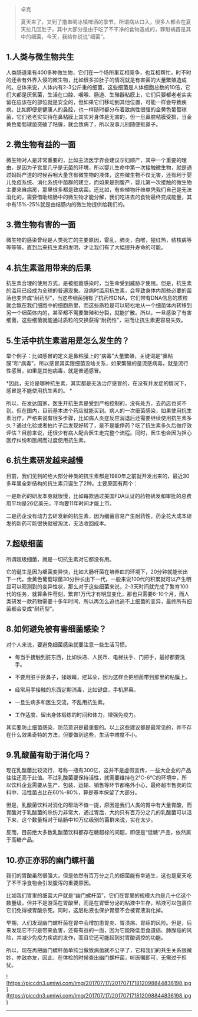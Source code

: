 > 卓克
> 
> 夏天来了，又到了撸串喝冰镇啤酒的季节。所谓病从口入，很多人都会在夏天拉几回肚子，其中大部分是由于吃了不干净的食物造成的，罪魁祸首是其中的细菌，今天，我给你说说“细菌”。

## 1.人类与微生物共生

人类肠道里有400多种微生物，它们在一个场所里互相竞争，也互相帮忙，时不时的还会有外界入侵的微生物，比如很多拉肚子的情况就是有害菌的大量繁殖造成的。总体来说，人体内有2-3公斤重的细菌，这些细菌是人体细胞总数的10倍，它们大都是厌氧菌，生活在口腔、咽喉、肠道、生殖器粘膜上，它们只要都老老实实留在应该在的部位就是安全的，但如果它们移动到其他位置，可能一样会导致疾病。比如即便是健康人的鼻腔，也一样随时都分布着致病性很强的金黄色葡萄球菌，它们老老实实待在鼻粘膜上其实对身体是无害的，但一旦鼻腔粘膜受损，当金黄色葡萄球菌突破了粘膜，就会致病了，所以没事儿别随便抠鼻子。

## 2.微生物有益的一面

微生物对人是非常重要的，比如主流医学界会建议孕妇顺产，其中一个重要的理由，是因为子宫里几乎是无菌的环境，所以婴儿生命中第一次接触微生物，就是通过妈妈产道的时候吞咽大量含有微生物的液体，这些微生物不仅无害，还有利于婴儿免疫系统、消化系统中菌群的建立，而如果是剖腹产，婴儿第一次接触的微生物主要来自病房，那里很多都是致病菌。还比如，有些植物纤维单凭我们自己是无法消化的，需要借助结肠中的微生物才能分解，我们吃进去的食物最终变成能量，其中有15%-25%就是由结肠内的微生物提供给我们的。

## 3.微生物有害的一面

微生物的感染曾经是人类死亡的主要原因，霍乱，肺炎，白喉，猩红热，结核病等等等等。直到后来抗生素的发明，才让我们有了大幅提升寿命的可能。

## 4.抗生素滥用带来的后果

抗生素合理的使用方式，是被细菌感染时，当生命受到威胁才使用。但是，抗生素的滥用已经成为全球的普遍现象。没病时滥用抗生素，会导致身体内那些必要的菌落也变异成“耐药型”，当这些细菌拥有了抗药性DNA，它们带有DNA信息的质粒就会飘在我们细胞中的细胞质里，而这些质粒是可以轻松地从一个细菌体内转移到另一个细菌体内的，甚至都不需要繁殖和分裂，就能扩散。所以，一旦感染了有害细菌，这些细菌就能通过质粒的交换获得“耐药性”，进而让抗生素更容易失效。

## 5.生活中抗生素滥用是怎么发生的？

举个例子：比如感冒的定义是鼻粘膜上的“病毒”大量繁殖，关键词是“鼻粘膜”和“病毒”，所以感冒其实跟细菌没啥关系，如果繁殖的是流感病毒，就是流行性感冒，如果是其他病毒，就是普通感冒。

 *因此，无论是哪种抗生素，其实都是无法治疗感冒的，在没有并发症的情况下，感冒是不能使用抗生素的。 *

所以，在发达国家，医生开抗生素是受到严格控制的，没有处方，去药店也买不到。但在国内，目前基本进个药店就能买到。病人的一次细菌感染，如果使用抗生素治疗，严格来说有很多步骤，比如病人炎症反应消退后还需要继续使用抗生素多久？通过化验或者拍片子后发现好转了，是不是能停药？吃了抗生素多久后做疗效评估？目前来说，还很少有病人配合医生走完整个流程。同时，医生也会因为担心医疗纠纷和医闹而过度使用抗生素。

## 6.抗生素研发越来越慢

目前，我们见到的绝大部分种类的抗生素都是1980年之前就开发出来的，最近30多年里全新结构的抗生素只诞生了2种。主要原因有两个：

一是新药的研发本身就很慢，比如每款通过美国FDA认证的药物研发和审批的总费用平均是26亿美元，平均要11年时间才能上市。

二是药企没有动力去研发新的抗生素，因为细菌容易产生耐药性，药企花大成本研发的新药可能很快就被淘汰，无法收回成本。

## 7.超级细菌

所谓超级细菌，就是一切抗生素对它都没有用。

它的诞生是因为细菌变异快，比如大肠杆菌在培养皿的环境下，20分钟就能长出下一代，金黄色葡萄球菌30分钟长出下一代，一般来说100代的积累就可以产生明显可以观测到的变异性状，那么对于这些细菌来说，2-3天时间就完成了繁育100代的任务，就算条件苛刻，繁育1万代才有明显变化，那也只需要6-10个月，而人类研发一款药物需要十多年时间，所以再怎么追也追不上细菌的变异，最终所有细菌都会变成“耐药型”。

## 8.如何避免被有害细菌感染？

对个人来说，要避免细菌感染就要注意一些生活习惯。

* 每当手接触到脏东西，比如快递、人民币、电梯扶手、门把手，最好都要洗手。

* 不要用脏手抠鼻子，揉眼睛，挖耳朵，因为这样会把细菌带到那里的粘膜上。

* 经常用手接触的东西定期消毒，比如键盘，手机屏幕。

* 一旦生病多和医生交流，不乱用抗生素。

* 工作适度，留出身体锻炼的时间和体力，增强免疫力。

其实要防止细菌感染，防范意识是最重要的。以上这些建议都是最常见的，并不存在什么效果奇特的方法，但要做到这些，生活中难度不小。

## 9.乳酸菌有助于消化吗？

现在乳酸菌比较流行，号称一瓶有300亿，这并不是虚假宣传，一些大企业的产品往往还高于此值。不过乳酸菌要保持活性，就需要维持在2℃-6℃的环境中，所以饮料企业需要从生产、包装、运输、销售等环节都格外小心，最终超市售卖的饮料中，活性菌占比在60%-80%，算是基本保留了大部分。

但是，乳酸菌饮料对消化的帮助不值一提，原因是我们人类的胃中有大量胃酸，而胃酸对于乳酸菌的杀伤力非常大，通过胃后，大约只有百万分之几的乳酸菌可以活下来，这个数量相对于结肠中10万亿级别的菌群来说，实在太少。

反而，目前绝大多数乳酸菌饮料都存在糖超标的问题，即便是“低糖”产品，依然属于高糖产品。

## 10.亦正亦邪的幽门螺杆菌

我们的胃酸虽然很强大，但是依然有百万分之几的细菌能有幸逃生，这也是夏天吃了不干净食物会引发腹泻的重要原因。

比如我们胃里的细菌大户就是“幽门螺杆菌”，它们在胃里的规模大约是几十亿这个数量级，但并不是游荡在胃酸里，而是在胃壁分泌的粘液中生存，粘液可以包裹住它们免得被胃酸杀死。同时，这层粘液也保护胃壁不会被胃液消化掉。

早期，人们发现幽门螺杆菌在胃中会增加患胃炎、胃溃疡、胃癌的风险。但是，后来发现它不只是带来危害，还有有益的一面，因为它能降低患食道癌、肺腺癌的风险，并减少免疫力疾病的发作，而且它还可能起到对胃酸调控的功能。

所以，现在再把幽门螺杆菌单纯当做致病菌就不公平了，它和我们的共生关系很微妙，亦敌亦友，因此，在体检的时候查出幽门螺杆菌，听医嘱即可，无需过于担忧。

![https://piccdn3.umiwi.com/img/201707/17/201707171812098844836198.jpg](https://piccdn3.umiwi.com/img/201707/17/201707171812098844836198.jpg)

---
